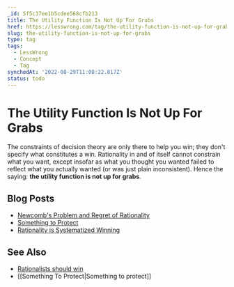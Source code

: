 ```yaml
---
_id: 5f5c37ee1b5cdee568cfb213
title: The Utility Function Is Not Up For Grabs
href: https://lesswrong.com/tag/the-utility-function-is-not-up-for-grabs
slug: the-utility-function-is-not-up-for-grabs
type: tag
tags:
  - LessWrong
  - Concept
  - Tag
synchedAt: '2022-08-29T11:08:22.817Z'
status: todo
---
```


# The Utility Function Is Not Up For Grabs

The constraints of decision theory are only there to help you win; they don't specify what constitutes a win. Rationality in and of itself cannot constrain what you want, except insofar as what you thought you wanted failed to reflect what you actually wanted (or was just plain inconsistent). Hence the saying: **the utility function is not up for grabs**.

## Blog Posts

- [Newcomb's Problem and Regret of Rationality](http://lesswrong.com/lw/nc/newcombs_problem_and_regret_of_rationality/)
- [Something to Protect](http://lesswrong.com/lw/nb/something_to_protect/)
- [Rationality is Systematized Winning](http://lesswrong.com/lw/7i/rationality_is_systematized_winning/)

## See Also

- [Rationalists should win](https://wiki.lesswrong.com/wiki/Rationalists_should_win)
- [[Something To Protect|Something to protect]]

